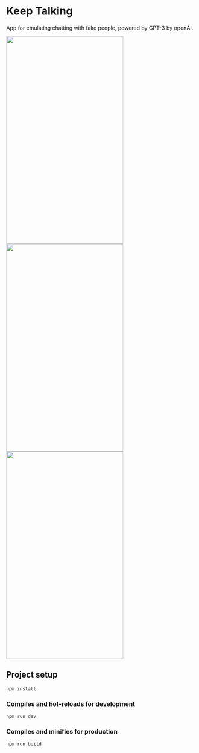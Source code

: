 # Keep Talking
App for emulating chatting with fake people, powered by GPT-3 by openAI.

<div style="inline">
  <img src="https://i.ibb.co/gMTG5z5/a23ed4e7-a058-4eb3-9181-a21109dbf1d5.jpg" width="310" height="550">
  <img src="https://i.ibb.co/dL4QsZq/f3fe8cae-a918-49c3-a518-33a9c8c63e22.jpg" width="310" height="550">
  <img src="https://i.ibb.co/ZLT7fHp/bf13985a-314c-42db-81dd-e717de540cc6.jpg" width="310" height="550">
</div>


## Project setup
```
npm install
```

### Compiles and hot-reloads for development
```
npm run dev
```

### Compiles and minifies for production
```
npm run build
```